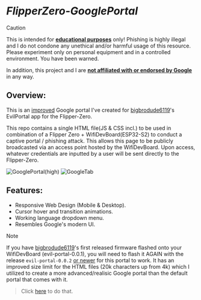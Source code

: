 # <i>FlipperZero-GooglePortal</i>


> [!CAUTION]
> This is intended for <ins>**educational purposes**</ins> only! Phishing is highly illegal and I do not condone any unethical and/or harmful usage of this resource. Please experiment only on personal equipment and in a controlled environment. You have been warned.
> 
> In addition, this project and I are <ins>**not affiliated with or endorsed by Google**</ins> in any way.

## Overview:
This is an <ins>improved</ins> Google portal I've created for [bigbrodude6119](https://github.com/bigbrodude6119)'s EvilPortal app for the Flipper-Zero.

This repo contains a single HTML file(JS & CSS incl.) to be used in combination of a Flipper Zero + WifiDevBoard(ESP32-S2) to conduct a captive portal / phishing attack. This allows this page to be publicly broadcasted via an access point hosted by the WifiDevBoard. Upon access, whatever credentials are inputted by a user will be sent directly to the Flipper-Zero.

![GooglePortal(high)](https://github.com/Shlucus/FlipperZero-GooglePortal/assets/111912000/c4b3944c-f075-4977-b5fa-f848dc6f5649)
![GoogleTab](https://github.com/Shlucus/FlipperZero-GooglePortal/assets/111912000/4e884735-1213-4553-a260-5f5969e4a5a1)


## Features:

- Responsive Web Design (Mobile & Desktop).
- Cursor hover and transition animations.
- Working language dropdown menu.
- Resembles Google's modern UI.

> [!NOTE]
> If you have [bigbrodude6119](https://github.com/bigbrodude6119)'s first released firmware flashed onto your WifiDevBoard (evil-portal-0.0.1), you will need to flash it AGAIN with the release `evil-portal-0.0.2` 
 <ins>or newer</ins> for this portal to work. It has an improved size limit for the HTML files (20k characters up from 4k) which I utilized to create a more advanced/realisic Google portal than the default portal 
 that comes with it.

>Click [here](https://github.com/bigbrodude6119/flipper-zero-evil-portal/releases/tag/0.0.2) to do that.



